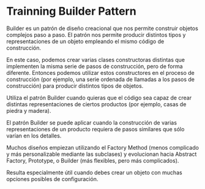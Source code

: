 # Trainning Builder Pattern

Builder es un patrón de diseño creacional que nos permite construir objetos complejos paso a paso. El patrón nos permite producir distintos tipos y representaciones de un objeto empleando el mismo código de construcción.

En este caso, podemos crear varias clases constructoras distintas que implementen la misma serie de pasos de construcción, pero de forma diferente. Entonces podemos utilizar estos constructores en el proceso de construcción (por ejemplo, una serie ordenada de llamadas a los pasos de construcción) para producir distintos tipos de objetos.

Utiliza el patrón Builder cuando quieras que el código sea capaz de crear distintas representaciones de ciertos productos (por ejemplo, casas de piedra y madera).

El patrón Builder se puede aplicar cuando la construcción de varias representaciones de un producto requiera de pasos similares que sólo varían en los detalles.

Muchos diseños empiezan utilizando el Factory Method (menos complicado y más personalizable mediante las subclases) y evolucionan hacia Abstract Factory, Prototype, o Builder (más flexibles, pero más complicados).

Resulta especialmente útil cuando debes crear un objeto con muchas opciones posibles de configuración.